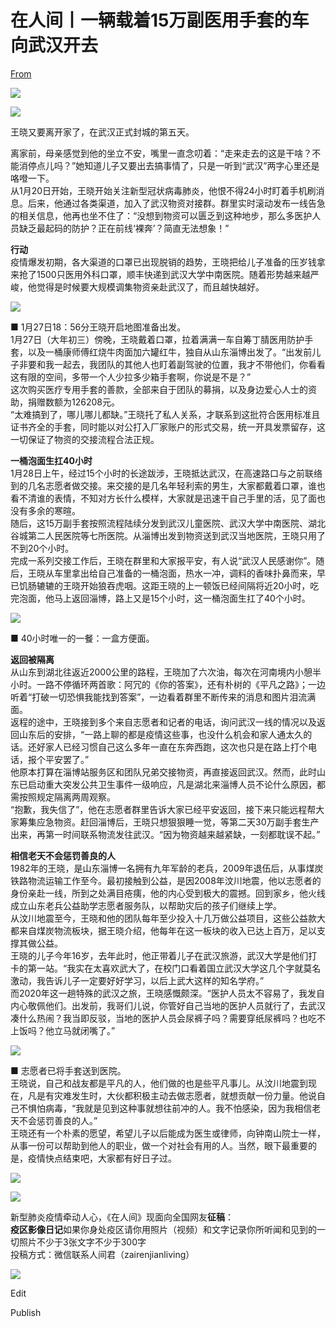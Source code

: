 # 在人间丨一辆载着15万副医用手套的车向武汉开去

[From](https://mp.weixin.qq.com/s/qCY1T3MV0_hTvlGxQBlQaQ)  

![](https://res.cloudinary.com/dqvsulqdb/image/upload/v1580995437/wfasvkcmzcjonulykgya.gif)

![](https://res.cloudinary.com/dqvsulqdb/image/upload/v1580995438/e9uono6ylcbgh82nxv93.jpg)

王晓又要离开家了，在武汉正式封城的第五天。  

离家前，母亲感觉到他的坐立不安，嘴里一直念叨着：“走来走去的这是干啥？不能消停点儿吗？”她知道儿子又要出去搞事情了，只是一听到“武汉”两字心里还是咯噔一下。  
从1月20日开始，王晓开始关注新型冠状病毒肺炎，他恨不得24小时盯着手机刷消息。后来，他通过各类渠道，加入了武汉物资对接群。群里实时滚动发布一线告急的相关信息，他再也坐不住了：“没想到物资可以匮乏到这种地步，那么多医护人员缺乏最起码的防护？正在前线‘裸奔’？简直无法想象！”  

**行动**  
疫情爆发初期，各大渠道的口罩已出现脱销的趋势，王晓把给儿子准备的压岁钱拿来抢了1500只医用外科口罩，顺丰快递到武汉大学中南医院。随着形势越来越严峻，他觉得是时候要大规模调集物资亲赴武汉了，而且越快越好。  

![](https://res.cloudinary.com/dqvsulqdb/image/upload/v1580995439/snravzrkcv7iit7dprso.jpg)

■ 1月27日18：56分王晓开启地图准备出发。  
1月27日（大年初三）傍晚，王晓戴着口罩，拉着满满一车自筹丁腈医用防护手套，以及一桶康师傅红烧牛肉面加六罐红牛，独自从山东淄博出发了。“出发前儿子非要和我一起去，我团队的其他人也盯着副驾驶的位置，我才不带他们，你看看这有限的空间，多带一个人少拉多少箱手套啊，你说是不是？”  
这次购买医疗专用手套的善款，全部来自于团队的募捐，以及身边爱心人士的资助，捐赠数额为126208元。  
“太难搞到了，哪儿哪儿都缺。”王晓托了私人关系，才联系到这批符合医用标准且证书齐全的手套，同时能以对公打入厂家账户的形式交易，统一开具发票留存，这一切保证了物资的交接流程合法正规。  

**一桶泡面生扛40小时**  
1月28日上午，经过15个小时的长途跋涉，王晓抵达武汉，在高速路口与之前联络到的几名志愿者做交接。来交接的是几名年轻利索的男生，大家都戴着口罩，谁也看不清谁的表情，不知对方长什么模样，大家就是迅速干自己手里的活，见了面也没有多余的寒暄。  
随后，这15万副手套按照流程陆续分发到武汉儿童医院、武汉大学中南医院、湖北谷城第二人民医院等七所医院。从淄博出发到物资送到武汉当地医院，王晓只用了不到20个小时。  
完成一系列交接工作后，王晓在群里和大家报平安，有人说“武汉人民感谢你”。随后，王晓从车里拿出给自己准备的一桶泡面，热水一冲，调料的香味扑鼻而来，早已饥肠辘辘的王晓开始狼吞虎咽。这距王晓的上一顿饭已经间隔将近20小时，吃完泡面，他马上返回淄博，路上又是15个小时，这一桶泡面生扛了40个小时。  

![](https://res.cloudinary.com/dqvsulqdb/image/upload/v1580995440/ckw8jahw6fcog9jzwdzh.jpg)

■ 40小时唯一的一餐：一盒方便面。  

**返回被隔离**  
从山东到湖北往返近2000公里的路程，王晓加了六次油，每次在河南境内小憩半小时。一路不停循环两首歌：阿冗的《你的答案》，还有朴树的《平凡之路》；一边听着“打破一切恐惧我能找到答案”，一边看着群里不断传来的消息和图片泪流满面。  
返程的途中，王晓接到多个来自志愿者和记者的电话，询问武汉一线的情况以及返回山东后的安排，“一路上聊的都是疫情这些事，也没什么机会和家人通太久的话。还好家人已经习惯自己这么多年一直在东奔西跑，这次也只是在路上打个电话，报个平安罢了。”  
他原本打算在淄博站服务区和团队兄弟交接物资，再直接返回武汉。然而，此时山东已启动重大突发公共卫生事件一级响应，凡是湖北来淄博人员不论什么原因，都需按照规定隔离两周观察。  
“抱歉，我失信了”，他在志愿者群里告诉大家已经平安返回，接下来只能远程帮大家筹集应急物资。赶回淄博后，王晓只想狠狠睡一觉，等第二天30万副手套生产出来，再第一时间联系物流发往武汉。“因为物资越来越紧缺，一刻都耽误不起。”  

**相信老天不会惩罚善良的人**  
1982年的王晓，是山东淄博一名拥有九年军龄的老兵，2009年退伍后，从事煤炭铁路物流运输工作至今。最初接触到公益，是因2008年汶川地震，他以志愿者的身份亲赴一线，所到之处满目疮痍，他的内心受到极大的震撼。回到家乡，他火线成立山东老兵公益助学志愿者服务队，以帮助灾后的孩子们继续上学。  
从汶川地震至今，王晓和他的团队每年至少投入十几万做公益项目，这些公益款大都来自煤炭物流板块，据王晓介绍，他每年在这一板块的收入已达上百万，足以支撑其做公益。  
王晓的儿子今年16岁，去年此时，他正带着儿子在武汉旅游，武汉大学是他们打卡的第一站。“我实在太喜欢武大了，在校门口看着国立武汉大学这几个字就莫名激动，我告诉儿子一定要好好学习，以后上武大这样的知名学府。”  
而2020年这一趟特殊的武汉之旅，王晓感慨颇深。“医护人员太不容易了，我发自内心敬佩他们。出发前，我哥们儿说，你管好自己当地的医护人员就行了，去武汉凑什么热闹？我当即反驳，当地的医护人员会尿裤子吗？需要穿纸尿裤吗？也吃不上饭吗？他立马就闭嘴了。”  

![](https://res.cloudinary.com/dqvsulqdb/image/upload/v1580995441/fne29efgbaoz8c11cede.jpg)

■ 志愿者已将手套送到医院。  
王晓说，自己和战友都是平凡的人，他们做的也是些平凡事儿。从汶川地震到现在，凡是有灾难发生时，大伙都积极主动去做志愿者，就想贡献一份力量。他说自己不惧怕病毒，“我就是见到这种事就想往前冲的人。我不怕感染，因为我相信老天不会惩罚善良的人。”  
王晓还有一个朴素的愿望，希望儿子以后能成为医生或律师，向钟南山院士一样，从事一份可以帮助到他人的职业，做一个对社会有用的人。当然，眼下最重要的是，疫情快点结束吧，大家都有好日子过。

![](https://res.cloudinary.com/dqvsulqdb/image/upload/v1580995442/ig4oojkfmtuvphkkixt3.jpg)

![](https://res.cloudinary.com/dqvsulqdb/image/upload/v1580995443/r2nmsmztsnkn7neunb5b.jpg)

新型肺炎疫情牵动人心，《在人间》现面向全国网友**征稿**：  
**疫区影像日记**如果你身处疫区请你用照片（视频）和文字记录你所听闻和见到的一切照片不少于3张文字不少于300字  
投稿方式：微信联系人间君（zairenjianliving）

![](https://res.cloudinary.com/dqvsulqdb/image/upload/v1580995444/a53ppipoqyty07gfvafw.jpg)

Edit

Publish
